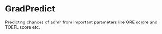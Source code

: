 # GradPredict
Predicting chances of admit from important parameters like GRE scrore and TOEFL score etc.
